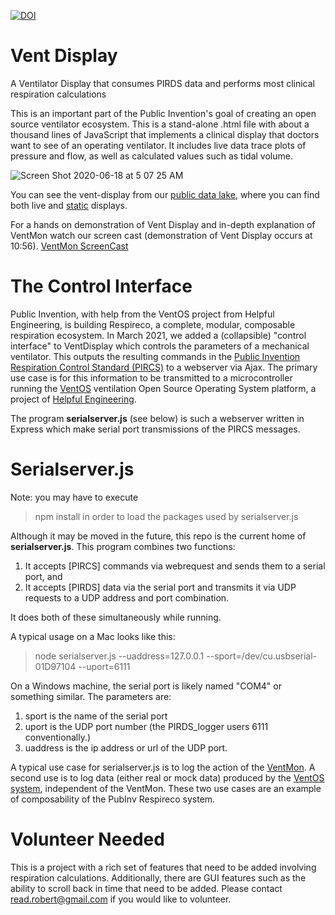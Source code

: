 
[![DOI](https://zenodo.org/badge/273199904.svg)](https://zenodo.org/badge/latestdoi/273199904)

# Vent Display
A Ventilator Display that consumes PIRDS data and performs most clinical respiration calculations

This is an important part of the Public Invention's goal of creating an open source ventilator ecosystem.
This is a stand-alone .html file with about a thousand lines of JavaScript that implements a clinical display
that doctors want to see of an operating ventilator. It includes live data trace plots of pressure and flow, as
well as calculated values such as tidal volume.

![Screen Shot 2020-06-18 at 5 07 25 AM](https://user-images.githubusercontent.com/5296671/85007839-b52ec600-b121-11ea-92ae-3d29dba9fbb1.png)

You can see the vent-display from our [public data lake](http://ventmon.coslabs.com/), where you
can find both live and [static](http://ventmon.coslabs.com/breath_plot?i=71.245.238.32.test_file_name.20200612135337) displays.

For a hands on demonstration of Vent Display and in-depth explanation of VentMon watch our screen cast (demonstration of Vent Display occurs at 10:56).
[VentMon ScreenCast](https://youtu.be/OV9MrMjVOCI?t=638)

# The Control Interface

Public Invention, with help from the VentOS project from Helpful Engineering, is building Respireco, a complete, modular, composable respiration ecosystem.
In March 2021, we added a (collapsible) "control interface" to VentDisplay which controls the parameters of a mechanical ventilator.
This outputs the resulting commands in the [Public Invention Respiration Control Standard (PIRCS)](https://github.com/PubInv/PIRCS-pubinv-respiration-control-standard) to a webserver via Ajax. The primary use case is for this information to be transmitted to a microcontroller running the [VentOS](https://gitlab.com/project-ventos/ventos) ventilation Open Source Operating System platform, a project of [Helpful Engineering](https://helpfulengineering.org/).

The program **serialserver.js** (see below) is such a webserver written in Express which make serial port transmissions of the PIRCS messages.

# Serialserver.js

Note: you may have to execute
> npm install
in order to load the packages used by serialserver.js

Although it may be moved in the future, this repo is the current home of **serialserver.js**. This program combines two functions:
1. It accepts [PIRCS] commands via webrequest and sends them to a serial port, and
2. It accepts [PIRDS] data via the serial port and transmits it via UDP requests to a UDP address and port combination.

It does both of these simultaneously while running.

A typical usage on a Mac looks like this:

>  node serialserver.js --uaddress=127.0.0.1 --sport=/dev/cu.usbserial-01D97104 --uport=6111

On a Windows machine, the serial port is likely named "COM4" or something similar. The parameters are:
1. sport is the name of the serial port
2. uport is the UDP port number (the PIRDS_logger users 6111 conventionally.)
3. uaddress is the ip address or url of the UDP port.

A typical use case for serialserver.js is to log the action of the [VentMon](https://github.com/PubInv/ventmon-ventilator-inline-test-monitor).
A second use is to log data (either real or mock data) produced by the [VentOS system](https://gitlab.com/project-ventos/ventos), independent of the VentMon. These two use cases are an
example of composability of the PubInv Respireco system.

# Volunteer Needed

This is a project with a rich set of features that need to be added involving respiration calculations.
Additionally, there are GUI features such as the ability to scroll back in time that need to be added. Please contact <read.robert@gmail.com> if you would like to volunteer.
